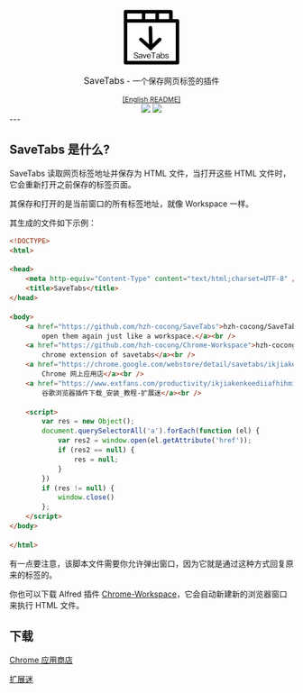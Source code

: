 <p align="center">
    <a href="https://chrome.google.com/webstore/detail/savetabs/ikjiakenkeediiafhihmipcdafkkhdno"><img src="../images/icon.png" width="100"/></a>
    <div align="center">
        <span style="font-size:16px;">SaveTabs</span> - <span style="font-size:14px;font-weight:300;">一个保存网页标签的插件</span>
    </div>
</p>
<div align="center">
    <div><a style="font-size:12px" href="../../README.md">[English README]</a></div>
    <div>
        <a href="https://github.com/hzh-cocong/SaveTabs/releases"><img src="https://img.shields.io/github/v/release/hzh-cocong/SaveTabs" /></a>
        <a href="https://github.com/hzh-cocong/SaveTabs/blob/main/LICENSE"><img src="https://img.shields.io/github/license/hzh-cocong/SaveTabs" /></a>
    </div>
</div>
---

## SaveTabs 是什么?

SaveTabs 读取网页标签地址并保存为 HTML 文件，当打开这些 HTML 文件时，它会重新打开之前保存的标签页面。

其保存和打开的是当前窗口的所有标签地址，就像 Workspace 一样。

其生成的文件如下示例：

```html
<!DOCTYPE>
<html>

<head>
    <meta http-equiv="Content-Type" content="text/html;charset=UTF-8" />
    <title>SaveTabs</title>
</head>

<body>
    <a href="https://github.com/hzh-cocong/SaveTabs">hzh-cocong/SaveTabs: Save brower tabs as a file so that you can
        open them again just like a workspace.</a><br />
    <a href="https://github.com/hzh-cocong/Chrome-Workspace">hzh-cocong/Chrome-Workspace: A alfred workflow for the
        chrome extension of savetabs</a><br />
    <a href="https://chrome.google.com/webstore/detail/savetabs/ikjiakenkeediiafhihmipcdafkkhdno?hl=zh-CN">SaveTabs -
        Chrome 网上应用店</a><br />
    <a href="https://www.extfans.com/productivity/ikjiakenkeediiafhihmipcdafkkhdno/">SaveTabs Chrome插件,SaveTabs
        谷歌浏览器插件下载_安装_教程-扩展迷</a><br />

    <script>
        var res = new Object();
        document.querySelectorAll('a').forEach(function (el) {
            var res2 = window.open(el.getAttribute('href'));
            if (res2 == null) {
                res = null;
            }
        })
        if (res != null) {
            window.close()
        };
    </script>
</body>

</html>
```

有一点要注意，该脚本文件需要你允许弹出窗口，因为它就是通过这种方式回复原来的标签的。

你也可以下载 Alfred 插件 [Chrome-Workspace](https://github.com/hzh-cocong/Chrome-Workspace)，它会自动新建新的浏览器窗口来执行 HTML 文件。



## 下载

[Chrome 应用商店](https://chrome.google.com/webstore/detail/savetabs/ikjiakenkeediiafhihmipcdafkkhdno)

[扩展迷](https://www.extfans.com/productivity/ikjiakenkeediiafhihmipcdafkkhdno/)


